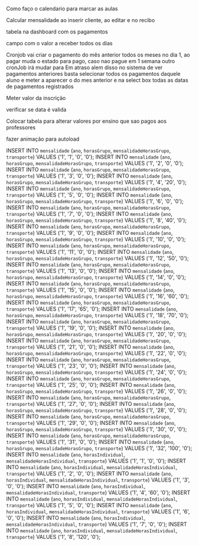 Como faço o calendario para marcar as aulas

Calcular mensalidade ao inserir cliente, ao editar e no recibo

tabela na  dashboard com os pagamentos 

campo com o valor a receber todos os dias

Cronjob vai criar o pagamento do mês anterior todos os meses no dia 1, ao pagar muda o estado para pago, caso nao pague em 1 semana outro cronJob irá mudar para Em atraso alem disso no sistema de ver pagamentos anteriores basta selecionar todos os pagamentos daquele aluno e meter a aparecer o do mes anterior e na select box todas as datas de pagamentos registrados

Meter valor da inscrição

verificar se data é valida

Colocar tabela para alterar valores por ensino que sao pagos aos professores

fazer animação para autoload











































INSERT INTO `mensalidade` (`ano`, `horasGrupo`, `mensalidadeHorasGrupo`, `transporte`) VALUES ('1', '1', '0', '0');
INSERT INTO `mensalidade` (`ano`, `horasGrupo`, `mensalidadeHorasGrupo`, `transporte`) VALUES ('1', '2', '0', '0');
INSERT INTO `mensalidade` (`ano`, `horasGrupo`, `mensalidadeHorasGrupo`, `transporte`) VALUES ('1', '3', '0', '0');
INSERT INTO `mensalidade` (`ano`, `horasGrupo`, `mensalidadeHorasGrupo`, `transporte`) VALUES ('1', '4', '20', '0');
INSERT INTO `mensalidade` (`ano`, `horasGrupo`, `mensalidadeHorasGrupo`, `transporte`) VALUES ('1', '5', '0', '0');
INSERT INTO `mensalidade` (`ano`, `horasGrupo`, `mensalidadeHorasGrupo`, `transporte`) VALUES ('1', '6', '0', '0');
INSERT INTO `mensalidade` (`ano`, `horasGrupo`, `mensalidadeHorasGrupo`, `transporte`) VALUES ('1', '7', '0', '0');
INSERT INTO `mensalidade` (`ano`, `horasGrupo`, `mensalidadeHorasGrupo`, `transporte`) VALUES ('1', '8', '40', '0');
INSERT INTO `mensalidade` (`ano`, `horasGrupo`, `mensalidadeHorasGrupo`, `transporte`) VALUES ('1', '9', '0', '0');
INSERT INTO `mensalidade` (`ano`, `horasGrupo`, `mensalidadeHorasGrupo`, `transporte`) VALUES ('1', '10', '0', '0');
INSERT INTO `mensalidade` (`ano`, `horasGrupo`, `mensalidadeHorasGrupo`, `transporte`) VALUES ('1', '11', '0', '0');
INSERT INTO `mensalidade` (`ano`, `horasGrupo`, `mensalidadeHorasGrupo`, `transporte`) VALUES ('1', '12', '50', '0');
INSERT INTO `mensalidade` (`ano`, `horasGrupo`, `mensalidadeHorasGrupo`, `transporte`) VALUES ('1', '13', '0', '0');
INSERT INTO `mensalidade` (`ano`, `horasGrupo`, `mensalidadeHorasGrupo`, `transporte`) VALUES ('1', '14', '0', '0');
INSERT INTO `mensalidade` (`ano`, `horasGrupo`, `mensalidadeHorasGrupo`, `transporte`) VALUES ('1', '15', '0', '0');
INSERT INTO `mensalidade` (`ano`, `horasGrupo`, `mensalidadeHorasGrupo`, `transporte`) VALUES ('1', '16', '60', '0');
INSERT INTO `mensalidade` (`ano`, `horasGrupo`, `mensalidadeHorasGrupo`, `transporte`) VALUES ('1', '17', '65', '0');
INSERT INTO `mensalidade` (`ano`, `horasGrupo`, `mensalidadeHorasGrupo`, `transporte`) VALUES ('1', '18', '70', '0');
INSERT INTO `mensalidade` (`ano`, `horasGrupo`, `mensalidadeHorasGrupo`, `transporte`) VALUES ('1', '19', '0', '0');
INSERT INTO `mensalidade` (`ano`, `horasGrupo`, `mensalidadeHorasGrupo`, `transporte`) VALUES ('1', '20', '0', '0');
INSERT INTO `mensalidade` (`ano`, `horasGrupo`, `mensalidadeHorasGrupo`, `transporte`) VALUES ('1', '21', '0', '0');
INSERT INTO `mensalidade` (`ano`, `horasGrupo`, `mensalidadeHorasGrupo`, `transporte`) VALUES ('1', '22', '0', '0');
INSERT INTO `mensalidade` (`ano`, `horasGrupo`, `mensalidadeHorasGrupo`, `transporte`) VALUES ('1', '23', '0', '0');
INSERT INTO `mensalidade` (`ano`, `horasGrupo`, `mensalidadeHorasGrupo`, `transporte`) VALUES ('1', '24', '0', '0');
INSERT INTO `mensalidade` (`ano`, `horasGrupo`, `mensalidadeHorasGrupo`, `transporte`) VALUES ('1', '25', '0', '0');
INSERT INTO `mensalidade` (`ano`, `horasGrupo`, `mensalidadeHorasGrupo`, `transporte`) VALUES ('1', '26', '0', '0');
INSERT INTO `mensalidade` (`ano`, `horasGrupo`, `mensalidadeHorasGrupo`, `transporte`) VALUES ('1', '27', '0', '0');
INSERT INTO `mensalidade` (`ano`, `horasGrupo`, `mensalidadeHorasGrupo`, `transporte`) VALUES ('1', '28', '0', '0');
INSERT INTO `mensalidade` (`ano`, `horasGrupo`, `mensalidadeHorasGrupo`, `transporte`) VALUES ('1', '29', '0', '0');
INSERT INTO `mensalidade` (`ano`, `horasGrupo`, `mensalidadeHorasGrupo`, `transporte`) VALUES ('1', '30', '0', '0');
INSERT INTO `mensalidade` (`ano`, `horasGrupo`, `mensalidadeHorasGrupo`, `transporte`) VALUES ('1', '31', '0', '0');
INSERT INTO `mensalidade` (`ano`, `horasGrupo`, `mensalidadeHorasGrupo`, `transporte`) VALUES ('1', '32', '100', '0');
INSERT INTO `mensalidade` (`ano`, `horasIndividual`, `mensalidadeHorasIndividual`, `transporte`) VALUES ('1', '1', '0', '0');
INSERT INTO `mensalidade` (`ano`, `horasIndividual`, `mensalidadeHorasIndividual`, `transporte`) VALUES ('1', '2', '0', '0');
INSERT INTO `mensalidade` (`ano`, `horasIndividual`, `mensalidadeHorasIndividual`, `transporte`) VALUES ('1', '3', '0', '0');
INSERT INTO `mensalidade` (`ano`, `horasIndividual`, `mensalidadeHorasIndividual`, `transporte`) VALUES ('1', '4', '60', '0');
INSERT INTO `mensalidade` (`ano`, `horasIndividual`, `mensalidadeHorasIndividual`, `transporte`) VALUES ('1', '5', '0', '0');
INSERT INTO `mensalidade` (`ano`, `horasIndividual`, `mensalidadeHorasIndividual`, `transporte`) VALUES ('1', '6', '0', '0');
INSERT INTO `mensalidade` (`ano`, `horasIndividual`, `mensalidadeHorasIndividual`, `transporte`) VALUES ('1', '7', '0', '0');
INSERT INTO `mensalidade` (`ano`, `horasIndividual`, `mensalidadeHorasIndividual`, `transporte`) VALUES ('1', '8', '120', '0');

